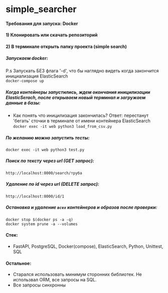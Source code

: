 # simple_searcher  

#### Требования для запуска: Docker  
#### 1) Клонировать или скачать репозиторий  
#### 2) В терминале открыть папку проекта (simple search)  

##### Запускаем docker:  
P.s Запускать БЕЗ флага '-d', что бы наглядно видеть когда закончится инициализация ElasticSearch  
```docker-compose up```  

##### Когда контейнеры запустились, ждем окончания иницилизации ElasticSerach, после открываем новый терминал и загружаем данные в базы: 
- Как понять что иницилизация закончилась? Ответ: перестанут 'бегать' сточки в терминале от имени контейнера ElasticSearch  
```docker exec -it web python3 load_from_csv.py```  

##### По желанию можно запустить тесты:  
```docker exec -it web python3 test.py```  

##### Поиск по тексту через url (GET запрос):  
```http://localhost:8000/search/труба```  

##### Удаление по id через url (DELETE запрос):  
```http://localhost:8000/id/1```  

##### Остановка и удаление ```всех``` контейнеров и образов после проверки:  
```docker stop $(docker ps -a -q)```  
```docker system prune -a --volumes```  

#### Стек:  
- FastAPI, PostgreSQL, Docker(compose), ElasticSearch, Python, Unittest, SQL  
#### Остальное:  
- Старался использовать минимум сторонних библиотек. Не использвал ORM, все запросы на SQL.  
- Все запросы синхронны
